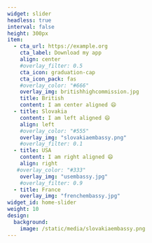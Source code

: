 ```yaml
---
widget: slider
headless: true
interval: false
height: 300px
item:
  - cta_url: https://example.org
    cta_label: Download my app
    align: center
    #overlay_filter: 0.5
    cta_icon: graduation-cap
    cta_icon_pack: fas
    #overlay_color: "#666"
    overlay_img: britishhighcommission.jpg
    title: British
    content: I am center aligned 😄
  - title: Slovakia
    content: I am left aligned 😄
    align: left
    #overlay_color: "#555"
    overlay_img: "slovakiaembassy.png"
    #overlay_filter: 0.1
  - title: USA
    content: I am right aligned 😄
    align: right
   #overlay_color: "#333"
    overlay_img: "usembassy.jpg"
    #overlay_filter: 0.9
  - title: France
    overlay_img: "frenchembassy.jpg"
widget_id: home-slider
weight: 10
design:
  background:
    image: /static/media/slovakiaembassy.png
---
```

